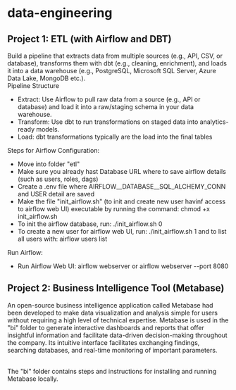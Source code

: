 # data-engineering

<div>
<h2>Project 1: ETL (with Airflow and DBT)</h2>
<span>
Build a pipeline that extracts data from multiple sources (e.g., API, CSV, or database), transforms them with dbt (e.g., cleaning, enrichment), and loads it into a data warehouse (e.g., PostgreSQL, Microsoft SQL Server, Azure Data Lake, MongoDB etc.).
</span><br>
<span>Pipeline Structure</span>
<ul>
    <li>Extract: Use Airflow to pull raw data from a source (e.g., API or database) and load it into a raw/staging schema in your data warehouse.</li>
    <li>Transform: Use dbt to run transformations on staged data into analytics-ready models.</li>
    <li>Load: dbt transformations typically are the load into the final tables</li>
</ul>

<div>
    <span>Steps for Airflow Configuration:</span>
    <ul>
        <li>Move into folder "etl"</li>
        <li>Make sure you already hast Database URL where to save airflow details (such as users, roles, dags)</li>
        <li>Create a .env file where AIRFLOW__DATABASE__SQL_ALCHEMY_CONN and USER detail are saved</li>
        <li>Make the file "init_airflow.sh" (to init and create new user havinf access to airflow web UI) executable 
            by running the command: chmod +x init_airflow.sh
        </li>
        <li>To init the airflow database, run: ./init_airflow.sh 0 </li>
        <li>To create a new user for airflow web UI, run: ./init_airflow.sh 1 and to list all users with: airflow users list </li>
    </ul>
</div>

<div>
    <span>Run Airflow:</span>
    <ul>
        <li>Run Airflow Web UI: airflow webserver or airflow webserver --port 8080</li>
    </ul>
</div>
</div>

<div>
    <h2>Project 2: Business Intelligence Tool (Metabase)</h2>
    <div>An open-source business intelligence application called Metabase had been developed to make data visualization and analysis simple for users without requiring a high level of technical expertise.  Metabase is used in the "bi" folder to generate interactive dashboards and reports that offer insightful information and facilitate data-driven decision-making throughout the company.  Its intuitive interface facilitates exchanging findings, searching databases, and real-time monitoring of important parameters.
    </div>
    <br><p>The "bi" folder contains steps and instructions for installing and running Metabase locally.</p>
</div>
